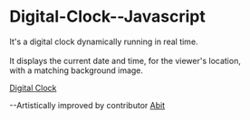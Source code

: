 # Digital-Clock--Javascript

It's a digital clock dynamically running in real time.
<br /> <br/>
It displays the current date and time, for the viewer's location, <br />
with a matching background image.

<a href="https://digital-clock--javascript.pages.dev/">Digital Clock</a>

--Artistically improved by contributor <a href="https://github.com/abitsalihu">Abit</a> <br />

